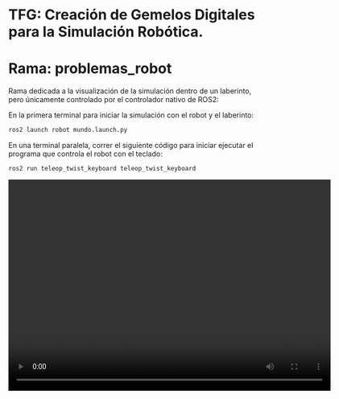 # TFG: Creación de Gemelos Digitales para la Simulación Robótica. 
# Rama: problemas_robot
Rama dedicada a la visualización de la simulación dentro de un laberinto, pero únicamente controlado por el controlador nativo de ROS2: 

En la primera terminal para iniciar la simulación con el robot y el laberinto:

```bash
ros2 launch robot mundo.launch.py
```

En una terminal paralela, correr el siguiente código para iniciar ejecutar el programa que controla el robot con el teclado:
```bash
ros2 run teleop_twist_keyboard teleop_twist_keyboard
```

<video width="640" height="420" controls>
  <source src="robot_controlado_teclado.webm" type="video/webm">
</video>
